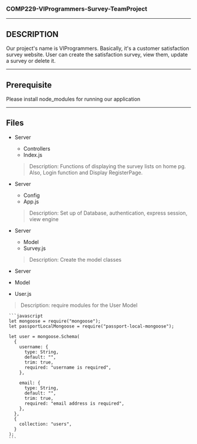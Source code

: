 ### COMP229-VIProgrammers-Survey-TeamProject
- - -
## DESCRIPTION 
Our project's name is VIProgrammers.
Basically, it's a customer satisfaction survey website. User can create the satisfaction survey, view them, update a survey or delete it.
- - -
## Prerequisite
Please install node_modules for running our application
- - -
## Files

* Server
  * Controllers
   * Index.js
   > Description: Functions of displaying the survey lists on home pg. Also, Login function and Display RegisterPage.


* Server
  * Config
   * App.js 
   > Description: Set up of Database, authentication, express session, view engine

* Server
  * Model
   * Survey.js 
   > Description: Create the model classes
 
 
 * Server
  * Model
   * User.js 
   > Description: require modules for the User Model
   > 
     ```javascript
     let mongoose = require("mongoose");
     let passportLocalMongoose = require("passport-local-mongoose");

     let user = mongoose.Schema(
       {
         username: {
           type: String,
           default: "",
           trim: true,
           required: "username is required",
         },

         email: {
           type: String,
           default: "",
           trim: true,
           required: "email address is required",
         },
       },
       {
         collection: "users",
       }
     );
     ```
